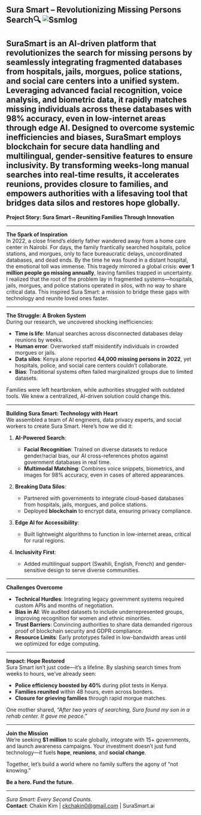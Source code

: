 **Sura Smart – Revolutionizing Missing Persons Search🔍**
![Ssmlog](https://github.com/user-attachments/assets/e811a1ae-fc20-45ef-a996-3f3b48f36b46)
---
**SuraSmart** is an AI-driven platform that revolutionizes the search for missing persons by seamlessly integrating fragmented databases from hospitals, jails, morgues, police stations, and social care centers into a unified system. Leveraging advanced facial recognition, voice analysis, and biometric data, it rapidly matches missing individuals across these databases with 98% accuracy, even in low-internet areas through edge AI. Designed to overcome systemic inefficiencies and biases, SuraSmart employs blockchain for secure data handling and multilingual, gender-sensitive features to ensure inclusivity. By transforming weeks-long manual searches into real-time results, it accelerates reunions, provides closure to families, and empowers authorities with a lifesaving tool that bridges data silos and restores hope globally.
---

**Project Story: Sura Smart – Reuniting Families Through Innovation**  

---

**The Spark of Inspiration**  
In 2022, a close friend’s elderly father wandered away from a home care center in Nairobi. For days, the family frantically searched hospitals, police stations, and morgues, only to face bureaucratic delays, uncoordinated databases, and dead ends. By the time he was found in a distant hospital, the emotional toll was immense. This tragedy mirrored a global crisis: **over 1 million people go missing annually**, leaving families trapped in uncertainty. I realized that the root of the problem lay in fragmented systems—hospitals, jails, morgues, and police stations operated in silos, with no way to share critical data. This inspired Sura Smart: a mission to bridge these gaps with technology and reunite loved ones faster.  

---

**The Struggle: A Broken System**  
During our research, we uncovered shocking inefficiencies:  
- **Time is life**: Manual searches across disconnected databases delay reunions by weeks.  
- **Human error**: Overworked staff misidentify individuals in crowded morgues or jails.  
- **Data silos**: Kenya alone reported **44,000 missing persons in 2022**, yet hospitals, police, and social care centers couldn’t collaborate.  
- **Bias**: Traditional systems often failed marginalized groups due to limited datasets.  

Families were left heartbroken, while authorities struggled with outdated tools. We knew a centralized, AI-driven solution could change this.  

---

**Building Sura Smart: Technology with Heart**  
We assembled a team of AI engineers, data privacy experts, and social workers to create Sura Smart. Here’s how we did it:  

1. **AI-Powered Search**:  
   - **Facial Recognition**: Trained on diverse datasets to reduce gender/racial bias, our AI cross-references photos against government databases in real time.  
   - **Multimodal Matching**: Combines voice snippets, biometrics, and images for 98% accuracy, even in cases of altered appearances.  

2. **Breaking Data Silos**:  
   - Partnered with governments to integrate cloud-based databases from hospitals, jails, morgues, and police stations.  
   - Deployed **blockchain** to encrypt data, ensuring privacy compliance.  

3. **Edge AI for Accessibility**:  
   - Built lightweight algorithms to function in low-internet areas, critical for rural regions.  

4. **Inclusivity First**:  
   - Added multilingual support (Swahili, English, French) and gender-sensitive design to serve diverse communities.  

---

**Challenges Overcome**  
- **Technical Hurdles**: Integrating legacy government systems required custom APIs and months of negotiation.  
- **Bias in AI**: We audited datasets to include underrepresented groups, improving recognition for women and ethnic minorities.  
- **Trust Barriers**: Convincing authorities to share data demanded rigorous proof of blockchain security and GDPR compliance.  
- **Resource Limits**: Early prototypes failed in low-bandwidth areas until we optimized for edge computing.  

---

**Impact: Hope Restored**  
Sura Smart isn’t just code—it’s a lifeline. By slashing search times from weeks to hours, we’ve already seen:  
- **Police efficiency boosted by 40%** during pilot tests in Kenya.  
- **Families reunited** within 48 hours, even across borders.  
- **Closure for grieving families** through rapid morgue matches.  

One mother shared, *“After two years of searching, Sura found my son in a rehab center. It gave me peace.”*  

---

**Join the Mission**  
We’re seeking **$1 million** to scale globally, integrate with 15+ governments, and launch awareness campaigns. Your investment doesn’t just fund technology—it fuels **hope**, **reunions**, and **social change**.  

Together, let’s build a world where no family suffers the agony of “not knowing.”  

**Be a hero. Fund the future.**  

---  
*Sura Smart: Every Second Counts.*  
**Contact**: Chakin Kim | ckchakin0@gmail.com | SuraSmart.ai
